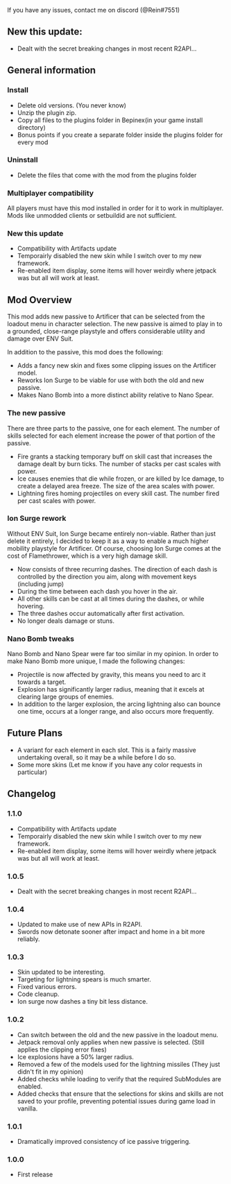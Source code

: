 ﻿If you have any issues, contact me on discord (@Rein#7551)

## New this update:
- Dealt with the secret breaking changes in most recent R2API...

## General information

### Install
- Delete old versions. (You never know)
- Unzip the plugin zip.
- Copy all files to the plugins folder in Bepinex(in your game install directory)
- Bonus points if you create a separate folder inside the plugins folder for every mod

### Uninstall
- Delete the files that come with the mod from the plugins folder

### Multiplayer compatibility
All players must have this mod installed in order for it to work in multiplayer. Mods like unmodded clients or setbuildid are not sufficient.

### New this update
- Compatibility with Artifacts update
- Temporairly disabled the new skin while I switch over to my new framework.
- Re-enabled item display, some items will hover weirdly where jetpack was but all will work at least.

## Mod Overview
This mod adds new passive to Artificer that can be selected from the loadout menu in character selection. The new passive is aimed to play in to a grounded, close-range playstyle and offers considerable utility and damage over ENV Suit.

In addition to the passive, this mod does the following:
- Adds a fancy new skin and fixes some clipping issues on the Artificer model.
- Reworks Ion Surge to be viable for use with both the old and new passive.
- Makes Nano Bomb into a more distinct ability relative to Nano Spear.

### The new passive
There are three parts to the passive, one for each element. The number of skills selected for each element increase the power of that portion of the passive.
- Fire grants a stacking temporary buff on skill cast that increases the damage dealt by burn ticks. The number of stacks per cast scales with power.
- Ice causes enemies that die while frozen, or are killed by Ice damage, to create a delayed area freeze. The size of the area scales with power.
- Lightning fires homing projectiles on every skill cast. The number fired per cast scales with power.

### Ion Surge rework
Without ENV Suit, Ion Surge became entirely non-viable. Rather than just delete it entirely, I decided to keep it as a way to enable a much higher mobility playstyle for Artificer. Of course, choosing Ion Surge comes at the cost of Flamethrower, which is a very high damage skill.
- Now consists of three recurring dashes. The direction of each dash is controlled by the direction you aim, along with movement keys (including jump)
- During the time between each dash you hover in the air.
- All other skills can be cast at all times during the dashes, or while hovering.
- The three dashes occur automatically after first activation.
- No longer deals damage or stuns.

### Nano Bomb tweaks
Nano Bomb and Nano Spear were far too similar in my opinion. In order to make Nano Bomb more unique, I made the following changes:
- Projectile is now affected by gravity, this means you need to arc it towards a target.
- Explosion has significantly larger radius, meaning that it excels at clearing large groups of enemies.
- In addition to the larger explosion, the arcing lightning also can bounce one time, occurs at a longer range, and also occurs more frequently.


## Future Plans
- A variant for each element in each slot. This is a fairly massive undertaking overall, so it may be a while before I do so.
- Some more skins (Let me know if you have any color requests in particular)


## Changelog
### 1.1.0
- Compatibility with Artifacts update
- Temporairly disabled the new skin while I switch over to my new framework.
- Re-enabled item display, some items will hover weirdly where jetpack was but all will work at least.

### 1.0.5
- Dealt with the secret breaking changes in most recent R2API...

### 1.0.4
- Updated to make use of new APIs in R2API.
- Swords now detonate sooner after impact and home in a bit more reliably.

### 1.0.3
- Skin updated to be interesting.
- Targeting for lightning spears is much smarter.
- Fixed various errors.
- Code cleanup.
- Ion surge now dashes a tiny bit less distance.

### 1.0.2
- Can switch between the old and the new passive in the loadout menu.
- Jetpack removal only applies when new passive is selected. (Still applies the clipping error fixes)
- Ice explosions have a 50% larger radius.
- Removed a few of the models used for the lightning missiles (They just didn't fit in my opinion)
- Added checks while loading to verify that the required SubModules are enabled.
- Added checks that ensure that the selections for skins and skills are not saved to your profile, preventing potential issues during game load in vanilla.

### 1.0.1
- Dramatically improved consistency of ice passive triggering.

### 1.0.0
- First release
